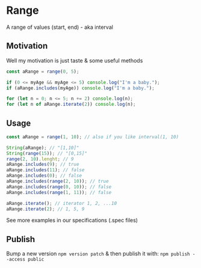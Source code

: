 # Range

A range of values (start, end) - aka interval

## Motivation

Well my motivation is just taste & some useful methods

```js
const aRange = range(0, 5);

if (0 <= myAge && myAge <= 5) console.log("I'm a baby.");
if (aRange.includes(myAge)) console.log("I'm a baby.");

for (let n = 0; n <= 5; n += 2) console.log(n);
for (let n of aRange.iterate(2)) console.log(n);
```

## Usage

```js
const aRange = range(1, 10); // also if you like interval(1, 10)

String(aRange); // "[1,10]"
String(range(15)); // "[0,15]"
range(2, 10).lenght; // 9
aRange.includes(9); // true
aRange.includes(11); // false
aRange.includes(0); // false
aRange.includes(range(2, 10)); // true
aRange.includes(range(0, 10)); // false
aRange.includes(range(1, 11)); // false

aRange.iterate(); // iterator 1, 2, ...10
aRange.iterate(2); // 1, 5, 9
```

See more examples in our specifications (.spec files)

## Publish

Bump a new version `npm version patch` & then publish it with: `npm publish --access public`
